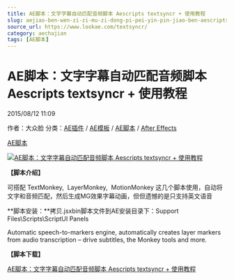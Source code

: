 ```yaml
---
title: AE脚本：文字字幕自动匹配音频脚本 Aescripts textsyncr + 使用教程
slug: aejiao-ben-wen-zi-zi-mu-zi-dong-pi-pei-yin-pin-jiao-ben-aescripts-textsyncr-shi-yong-jiao-cheng
source_url: https://www.lookae.com/textsyncr/
category: aechajian
tags: [AE脚本]
---
```

# AE脚本：文字字幕自动匹配音频脚本 Aescripts textsyncr + 使用教程

2015/08/12 11:09

作者：大众脸
分类：[AE插件](https://www.lookae.com/after-effects/aechajian/) / [AE模板](https://www.lookae.com/after-effects/other-after-effects/) / [AE脚本](https://www.lookae.com/after-effects/aescripts/) / [After Effects](https://www.lookae.com/after-effects/)

[AE脚本](https://www.lookae.com/tag/ae%e8%84%9a%e6%9c%ac/)

[![AE脚本：文字字幕自动匹配音频脚本 Aescripts textsyncr + 使用教程](https://www.lookae.com/wp-content/uploads/2015/08/textsyncr.jpg "AE脚本：文字字幕自动匹配音频脚本 Aescripts textsyncr + 使用教程-LookAE.com")](https://www.lookae.com/wp-content/uploads/2015/08/textsyncr.jpg)

**【脚本介绍】**

可搭配 TextMonkey,  LayerMonkey,  MotionMonkey 这几个脚本使用，自动将文字和音频匹配，然后生成MG效果字幕动画，但但遗憾的是只支持英文语音

**脚本安装：**拷贝.jsxbin脚本文件到AE安装目录下：Support Files\Scripts\ScriptUI Panels

Automatic speech-to-markers engine, automatically creates layer markers from audio transcription – drive subtitles, the Monkey tools and more.

**【脚本下载】**

[AE脚本：文字字幕自动匹配音频脚本 Aescripts textsyncr + 使用教程](https://www.400gb.com/file/112202831)

